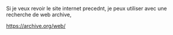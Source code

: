 Si je veux revoir le site internet precednt, je peux utiliser avec une recherche de web archive,

https://archive.org/web/

